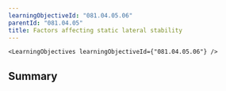 ```yaml
---
learningObjectiveId: "081.04.05.06"
parentId: "081.04.05"
title: Factors affecting static lateral stability
---
```


```tsx eval
<LearningObjectives learningObjectiveId={"081.04.05.06"} />
```

## Summary
